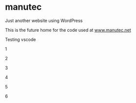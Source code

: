 # manutec
Just another website using WordPress

This is the future home for the code used at www.manutec.net

Testing vscode

1

2

3

4


5


6
